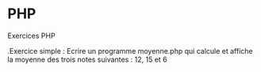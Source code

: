 # PHP
Exercices PHP

.Exercice simple :
Ecrire un programme moyenne.php qui calcule et affiche la moyenne des trois notes suivantes : 12, 15 et 6
